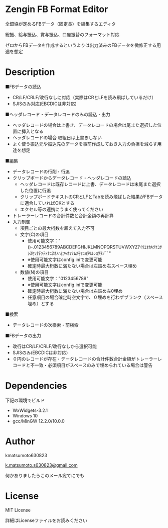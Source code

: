 # Zengin FB Format Editor
全銀協が定めるFBデータ（固定長）を編集するエディタ

総振、給与振込、賞与振込、口座振替のフォーマット対応

ゼロからFBデータを作成するというよりは出力済みのFBデータを微修正する用途を想定

# Description

■FBデータの読込
- CR/LF/CRLF/改行なしに対応（実際はCRとLFを読み飛ばしているだけ）
- SJISのみ対応(EBCDICは非対応)

■ヘッダレコード・データレコードのみの読込・出力
- ヘッダレコードの場合は上書き、データレコードの場合は尾また選択した位置に挿入となる
- ヘッダレコードの場合 取組日は上書きしない
- よく使う振込元や振込先のデータを事前作成しておき入力の負担を減らす用途を想定

■編集
- データレコードの行削・行追
- クリップボードからデータレコード・ヘッダレコードの読込
  - ヘッダレコードは既存レコードに上書、データレコードは末尾また選択した位置に行追
  - クリップボードテキストのCRとLFとTabを読み飛ばした結果がFBデータに適合していればOKとする
  - エクセル等の連携にうまく使ってください
- トレーラーレコードの合計件数と合計金額の再計算
- 入力制御
  - 項目ごとの最大桁数を超えて入力不可
  - 文字(C)の項目
    - 使用可能文字：" ()-.0123456789ABCDEFGHIJKLMNOPQRSTUVWXYZｱｲｳｴｵｶｷｸｹｺｻｼｽｾｿﾀﾁﾂﾃﾄﾅﾆﾇﾈﾉﾊﾋﾌﾍﾎﾏﾐﾑﾒﾓﾔﾕﾖﾗﾘﾙﾚﾛﾜｦﾝﾞﾟ"
    - ※使用可能文字はconfig.iniで変更可能
    - 確定時最大桁数に満たない場合は左詰め右スペース埋め
  - 数値(N)の項目
    - 使用可能文字："0123456789"
    - ※使用可能文字はconfig.iniで変更可能
    - 確定時最大桁数に満たない場合は右詰め左0埋め
    - 任意項目の場合確定時空文字で、０埋めを行わずブランク（スペース埋め）とする
 
■検索
- データレコードの次検索・前検索

■FBデータの出力
- 改行はCR/LF/CRLF/改行なしから選択可能
- SJISのみ(EBCDICは非対応)
- ０円のレコードが存在・データレコードの合計件数合計金額がトレーラーレコードと不一致・必須項目がスペースのみで埋められている場合は警告

# Dependencies
下記の環境でビルド
- WxWidgets-3.2.1
- Windows 10
- gcc/MinGW 12.2.0/10.0.0

# Author
kmatsumoto630823

k.matsumoto.s630823@gmail.com

何かありましたらこのメール宛てにでも

# License
MIT License

詳細はLicenseファイルをお読みください

